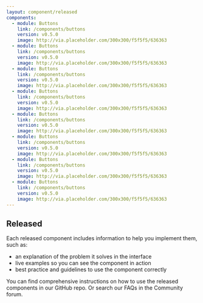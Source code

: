 ```yaml
---
layout: component/released
components:
  - module: Buttons
    link: /components/buttons
    version: v0.5.0
    image: http://via.placeholder.com/300x300/f5f5f5/636363
  - module: Buttons
    link: /components/buttons
    version: v0.5.0
    image: http://via.placeholder.com/300x300/f5f5f5/636363
  - module: Buttons
    link: /components/buttons
    version: v0.5.0
    image: http://via.placeholder.com/300x300/f5f5f5/636363
  - module: Buttons
    link: /components/buttons
    version: v0.5.0
    image: http://via.placeholder.com/300x300/f5f5f5/636363
  - module: Buttons
    link: /components/buttons
    version: v0.5.0
    image: http://via.placeholder.com/300x300/f5f5f5/636363
  - module: Buttons
    link: /components/buttons
    version: v0.5.0
    image: http://via.placeholder.com/300x300/f5f5f5/636363
  - module: Buttons
    link: /components/buttons
    version: v0.5.0
    image: http://via.placeholder.com/300x300/f5f5f5/636363
  - module: Buttons
    link: /components/buttons
    version: v0.5.0
    image: http://via.placeholder.com/300x300/f5f5f5/636363
---
```


## Released

Each released component includes information to help you implement them, such as:

- an explanation of the problem it solves in the interface
- live examples so you can see the component in action
- best practice and guidelines to use the component correctly

You can find comprehensive instructions on how to use the released components in our GitHub repo. Or search our FAQs in the Community forum.
